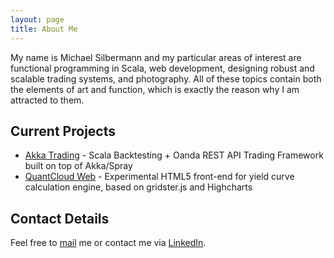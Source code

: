 ```yaml
---
layout: page
title: About Me
---
```


My name is Michael Silbermann and my particular areas of interest are functional programming in Scala, web development, designing robust and scalable trading systems, and photography. All of these topics contain both the elements of art and function, which is exactly the reason why I am attracted to them.

## Current Projects

* [Akka Trading](https://github.com/msilb/akka-trading) - Scala Backtesting + Oanda REST API Trading Framework built on top of Akka/Spray
* [QuantCloud Web](https://github.com/msilb/quantcloud-web) - Experimental HTML5 front-end for yield curve calculation engine, based on gridster.js and Highcharts

## Contact Details

Feel free to [mail](mailto:me@msilb.com) me or contact me via [LinkedIn](https://ch.linkedin.com/in/msilbermann).
